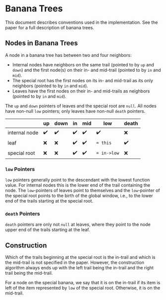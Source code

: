# Banana Trees

This document describes conventions used in the implementation. See the paper for a full description of banana trees.

## Nodes in Banana Trees

A node in a banana tree has between two and four neighbors:

- Internal nodes have neighbors on the same trail (pointed to by `up` and `down`) and the first node(s) on their in- and mid-trail (pointed to by `in` and `mid`).
- The special root has the first nodes on its in- and mid-trail as its only neighbors (pointed to by `in` and `mid`).
- Leaves have the first nodes on their in- and mid-trails as neighbors (pointed to by `in` and `mid`).

The `up` and `down` pointers of leaves and the special root are `null`.
All nodes have non-null `low` pointers; only leaves have non-null `death` pointers.

|              | up | down | in | mid | low | death |
|--------------|----|------|----|-----|-----|-------|
|internal node | :heavy_check_mark: | :heavy_check_mark: | :heavy_check_mark: | :heavy_check_mark: | :heavy_check_mark: | :x: |
|leaf          | :x: | :x: | :heavy_check_mark: | :heavy_check_mark: | `= this` | :heavy_check_mark: |
|special root  | :x: | :x: | :heavy_check_mark: | :heavy_check_mark: | `= in->low` | :x: |

### `low` Pointers

`low` pointers generally point to the descendant with the lowest function value.
For internal nodes this is the lower end of the trail containing the node.
The `low`-pointers of leaves point to themselves and the `low`-pointer of the special root points to the birth of the global window, i.e., to the lower end of the trails starting at the special root.

### `death` Pointers

`death` pointers are only not `null` at leaves, where they point to the node upper end of the trails starting at the leaf.

## Construction

Which of the trails beginning at the special root is the in-trail and which is the mid-trail is not specified in the paper. However, the construction algorithm always ends up with the left trail being the in-trail and the right trail being the mid-trail. 

For a node on the special banana, we say that it is on the in-trail if its item is left of the item represented by `low` of the special root. Otherwise, it is on the mid-trail.